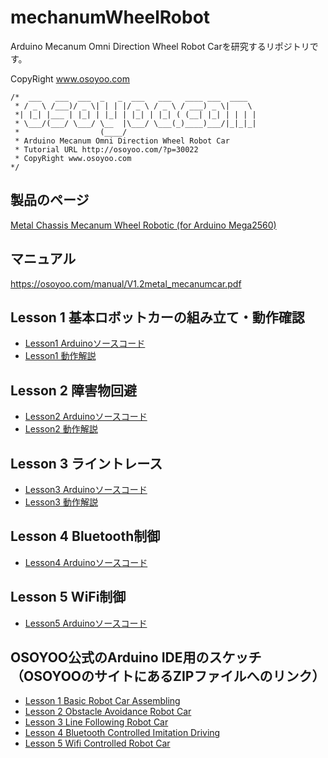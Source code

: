 # mechanumWheelRobot

Arduino Mecanum Omni Direction Wheel Robot Carを研究するリポジトリです。

CopyRight www.osoyoo.com

```
/*  ___   ___  ___  _   _  ___   ___   ____ ___  ____  
 * / _ \ /___)/ _ \| | | |/ _ \ / _ \ / ___) _ \|    \ 
 *| |_| |___ | |_| | |_| | |_| | |_| ( (__| |_| | | | |
 * \___/(___/ \___/ \__  |\___/ \___(_)____)___/|_|_|_|
 *                  (____/ 
 * Arduino Mecanum Omni Direction Wheel Robot Car
 * Tutorial URL http://osoyoo.com/?p=30022
 * CopyRight www.osoyoo.com
*/
```

## 製品のページ

[Metal Chassis Mecanum Wheel Robotic (for Arduino Mega2560)](https://osoyoo.com/2019/11/08/omni-direction-mecanum-wheel-robotic-kit-v1/)

## マニュアル

https://osoyoo.com/manual/V1.2metal_mecanumcar.pdf

## Lesson 1 基本ロボットカーの組み立て・動作確認

* [Lesson1 Arduinoソースコード](/Arduino/osoyoo/metal-2560-lesson1/metal-2560-lesson1.ino)
* [Lesson1 動作解説](/Hardware/lesson1.md)

## Lesson 2 障害物回避

* [Lesson2 Arduinoソースコード](/Arduino/osoyoo/metal-2560-lesson2/metal-2560-lesson2.ino)
* [Lesson2 動作解説](/Hardware/lesson2.md)

## Lesson 3 ライントレース

* [Lesson3 Arduinoソースコード](/Arduino/osoyoo/metal-2560-lesson3/metal-2560-lesson3.ino)
* [Lesson3 動作解説](/Hardware/lesson3.md)

## Lesson 4 Bluetooth制御

* [Lesson4 Arduinoソースコード](/Arduino/osoyoo/metal-2560-lesson4/metal-2560-lesson4.ino)

## Lesson 5 WiFi制御

* [Lesson5 Arduinoソースコード](/Arduino/osoyoo/metal-2560-lesson5/metal-2560-lesson5.ino)

## OSOYOO公式のArduino IDE用のスケッチ（OSOYOOのサイトにあるZIPファイルへのリンク）

* [Lesson 1 Basic Robot Car Assembling](http://osoyoo.com/driver/mecanum_metal_chassis/for_mega2560/metal-2560-lesson1.zip)
* [Lesson 2 Obstacle Avoidance Robot Car](http://osoyoo.com/driver/mecanum_metal_chassis/for_mega2560/metal-2560-lesson2.zip)
* [Lesson 3 Line Following Robot Car](http://osoyoo.com/driver/mecanum_metal_chassis/for_mega2560/metal-2560-lesson3.zip)
* [Lesson 4 Bluetooth Controlled Imitation Driving](http://osoyoo.com/driver/mecanum_metal_chassis/for_mega2560/metal-2560-lesson4.zip)
* [Lesson 5 Wifi Controlled Robot Car](http://osoyoo.com/driver/mecanum_metal_chassis/for_mega2560/metal-2560-lesson5.zip)
